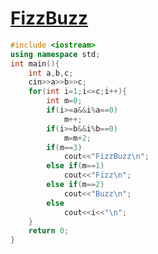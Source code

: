 # [FizzBuzz](https://open.kattis.com/problems/fizzbuzz)
```cpp
#include <iostream>
using namespace std;
int main(){
	int a,b,c;
	cin>>a>>b>>c;
	for(int i=1;i<=c;i++){
		int m=0;
		if(i>=a&&i%a==0)
			m++;
		if(i>=b&&i%b==0)
			m=m+2;
		if(m==3)
			cout<<"FizzBuzz\n";
		else if(m==1)
			cout<<"Fizz\n";
		else if(m==2)
			cout<<"Buzz\n";
		else
			cout<<i<<"\n";
	}
	return 0;
}

```
